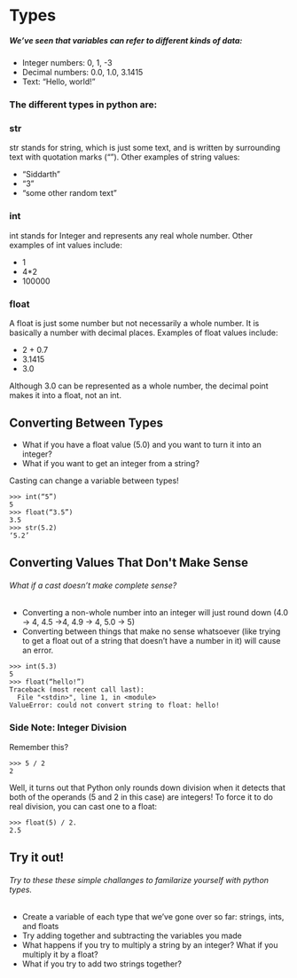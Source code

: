 # Types

##### We’ve seen that variables can refer to different kinds of data:

* Integer numbers: 0, 1, -3
* Decimal numbers: 0.0, 1.0, 3.1415
* Text: “Hello, world!”

### The different types in python are:

### str

str stands for string, which is just some text, and is written by surrounding text with quotation marks (“”). Other examples of string values:

* “Siddarth”
* “3”
* “some other random text”

### int

int stands for Integer and represents any real whole number. Other examples of int values include:
* 1
* 4*2
* 100000

### float
A float is just some number but not necessarily a whole number. It is basically a number with decimal places. Examples of float values include:
* 2 + 0.7
* 3.1415
* 3.0

Although 3.0 can be represented as a whole number, the decimal point makes it into a float, not an int.

## Converting Between Types
* What if you have a float value (5.0) and you want to turn it into an integer?
* What if you want to get an integer from a string?

Casting can change a variable between types!

```
>>> int(“5”)
5
>>> float(“3.5”)
3.5
>>> str(5.2)
‘5.2’
```

## Converting Values That Don't Make Sense
###### What if a cast doesn’t make complete sense?
* Converting a non-whole number into an integer will just round down (4.0 → 4, 4.5 →4, 4.9 → 4, 5.0 → 5)
* Converting between things that make no sense whatsoever (like trying to get a float out of a string that doesn’t have a number in it) will cause an error.

```
>>> int(5.3)
5
>>> float(“hello!”)
Traceback (most recent call last):
  File "<stdin>", line 1, in <module>
ValueError: could not convert string to float: hello!
```

### Side Note: Integer Division
Remember this?

```
>>> 5 / 2
2
```

Well, it turns out that Python only rounds down division when it detects that both of the operands (5 and 2 in this case) are integers! To force it to do real division, you can cast one to a float:

```
>>> float(5) / 2.
2.5
```

## Try it out!
###### Try to these these simple challanges to familarize yourself with python types.
* Create a variable of each type that we’ve gone over so far: strings, ints, and floats
* Try adding together and subtracting the variables you made
* What happens if you try to multiply a string by an integer? What if you multiply it by a float?
* What if you try to add two strings together?
